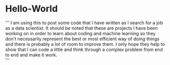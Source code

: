 # Hello-World

'''
I am using this to post some code that I have written as I search for a job as a data scientist. It should be noted that these are projects I have been working on in order to learn about coding and machine learning so they don't necessarily represent the best or most efficient way of doing things and there is probably a lot of room to improve them.  I only hope they help to show that I can code a little and think through a complex problem from end to end and make it work.  
'''
